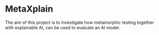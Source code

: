 # MetaXplain
The aim of this project is to investigate how metamorphic testing together with explainable AI, can be used to evaluate an AI model.
